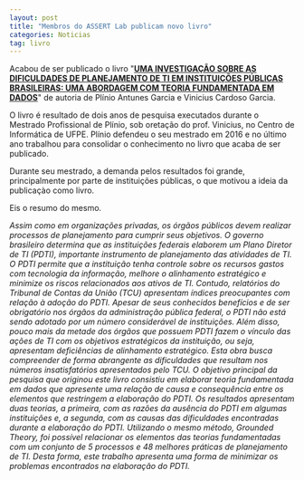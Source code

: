 ```yaml
---
layout: post
title: "Membros do ASSERT Lab publicam novo livro"
categories: Noticias
tag: livro
---
```


Acabou de ser publicado o livro "[**UMA INVESTIGAÇÃO SOBRE AS DIFICULDADES DE PLANEJAMENTO DE TI EM INSTITUIÇÕES PÚBLICAS BRASILEIRAS: UMA ABORDAGEM COM TEORIA FUNDAMENTADA EM DADOS**](https://www.amazon.com.br/INVESTIGA%C3%87%C3%83O-DIFICULDADES-PLANEJAMENTO-INSTITUI%C3%87%C3%95ES-BRASILEIRAS-ebook/dp/B077GBLBQ3/ref=sr_1_1?ie=UTF8&qid=1510830571&sr=8-1&keywords=vinicius+cardoso+garcia)" de autoria de Plínio Antunes Garcia e Vinicius Cardoso Garcia.

O livro é resultado de dois anos de pesquisa executados durante o Mestrado Profissional de Plínio, sob oretação do prof. Vinicius, no Centro de Informática de UFPE. Plínio defendeu o seu mestrado em 2016 e no último ano trabalhou para consolidar o conhecimento no livro que acaba de ser publicado.

Durante seu mestrado, a demanda pelos resultados foi grande, principalmente por parte de instituições públicas, o que motivou a ideia da publicaçào como livro.

Eis o resumo do mesmo.

_Assim como em organizações privadas, os órgãos públicos devem realizar processos de planejamento para cumprir seus objetivos. O governo brasileiro determina que as instituições federais elaborem um Plano Diretor de TI (PDTI), importante instrumento de planejamento das atividades de TI. O PDTI permite que a instituição tenha controle sobre os recursos gastos com tecnologia da informação, melhore o alinhamento estratégico e minimize os riscos relacionados aos ativos de TI. Contudo, relatórios do Tribunal de Contas da União (TCU) apresentam índices preocupantes com relação à adoção do PDTI. Apesar de seus conhecidos benefícios e de ser obrigatório nos órgãos da administração pública federal, o PDTI não está sendo adotado por um número considerável de instituições. Além disso, pouco mais da metade dos órgãos que possuem PDTI fazem o vínculo das ações de TI com os objetivos estratégicos da instituição, ou seja, apresentam deficiências de alinhamento estratégico. Esta obra busca compreender de forma abrangente as dificuldades que resultam nos números insatisfatórios apresentados pelo TCU. O objetivo principal da pesquisa que originou este livro consistiu em elaborar teoria fundamentada em dados que apresente uma relação de causa e consequência entre os elementos que restringem a elaboração do PDTI. Os resultados apresentam duas teorias, a primeira, com as razões da ausência do PDTI em algumas instituições e, a segunda, com as causas das dificuldades encontradas durante a elaboração do PDTI. Utilizando o mesmo método, Grounded Theory, foi possível relacionar os elementos das teorias fundamentadas com um conjunto de 5 processos e 48 melhores práticas de planejamento de TI. Desta forma, este trabalho apresenta uma forma de minimizar os problemas encontrados na elaboração do PDTI._